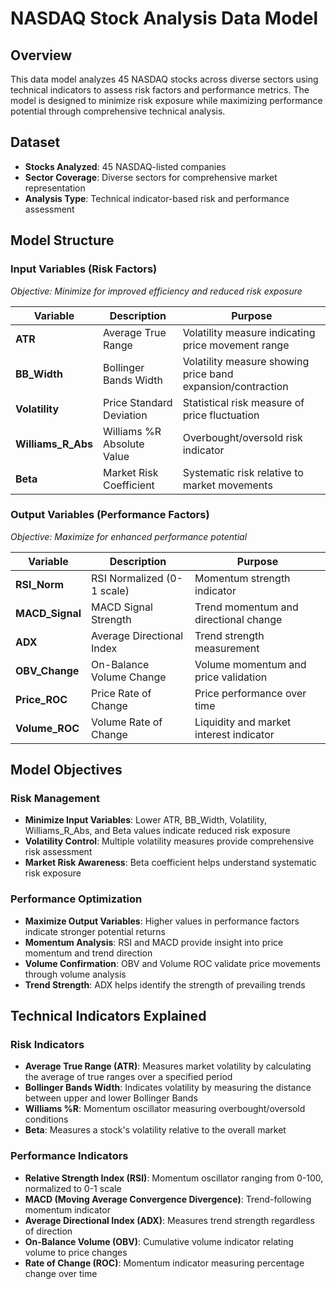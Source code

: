 # NASDAQ Stock Analysis Data Model

## Overview

This data model analyzes 45 NASDAQ stocks across diverse sectors using technical indicators to assess risk factors and performance metrics. The model is designed to minimize risk exposure while maximizing performance potential through comprehensive technical analysis.

## Dataset

- **Stocks Analyzed**: 45 NASDAQ-listed companies
- **Sector Coverage**: Diverse sectors for comprehensive market representation
- **Analysis Type**: Technical indicator-based risk and performance assessment

## Model Structure

### Input Variables (Risk Factors)
*Objective: Minimize for improved efficiency and reduced risk exposure*

| Variable | Description | Purpose |
|----------|-------------|---------|
| **ATR** | Average True Range | Volatility measure indicating price movement range |
| **BB_Width** | Bollinger Bands Width | Volatility measure showing price band expansion/contraction |
| **Volatility** | Price Standard Deviation | Statistical risk measure of price fluctuation |
| **Williams_R_Abs** | Williams %R Absolute Value | Overbought/oversold risk indicator |
| **Beta** | Market Risk Coefficient | Systematic risk relative to market movements |

### Output Variables (Performance Factors)
*Objective: Maximize for enhanced performance potential*

| Variable | Description | Purpose |
|----------|-------------|---------|
| **RSI_Norm** | RSI Normalized (0-1 scale) | Momentum strength indicator |
| **MACD_Signal** | MACD Signal Strength | Trend momentum and directional change |
| **ADX** | Average Directional Index | Trend strength measurement |
| **OBV_Change** | On-Balance Volume Change | Volume momentum and price validation |
| **Price_ROC** | Price Rate of Change | Price performance over time |
| **Volume_ROC** | Volume Rate of Change | Liquidity and market interest indicator |

## Model Objectives

### Risk Management
- **Minimize Input Variables**: Lower ATR, BB_Width, Volatility, Williams_R_Abs, and Beta values indicate reduced risk exposure
- **Volatility Control**: Multiple volatility measures provide comprehensive risk assessment
- **Market Risk Awareness**: Beta coefficient helps understand systematic risk exposure

### Performance Optimization
- **Maximize Output Variables**: Higher values in performance factors indicate stronger potential returns
- **Momentum Analysis**: RSI and MACD provide insight into price momentum and trend direction
- **Volume Confirmation**: OBV and Volume ROC validate price movements through volume analysis
- **Trend Strength**: ADX helps identify the strength of prevailing trends

## Technical Indicators Explained

### Risk Indicators
- **Average True Range (ATR)**: Measures market volatility by calculating the average of true ranges over a specified period
- **Bollinger Bands Width**: Indicates volatility by measuring the distance between upper and lower Bollinger Bands
- **Williams %R**: Momentum oscillator measuring overbought/oversold conditions
- **Beta**: Measures a stock's volatility relative to the overall market

### Performance Indicators
- **Relative Strength Index (RSI)**: Momentum oscillator ranging from 0-100, normalized to 0-1 scale
- **MACD (Moving Average Convergence Divergence)**: Trend-following momentum indicator
- **Average Directional Index (ADX)**: Measures trend strength regardless of direction
- **On-Balance Volume (OBV)**: Cumulative volume indicator relating volume to price changes
- **Rate of Change (ROC)**: Momentum indicator measuring percentage change over time
